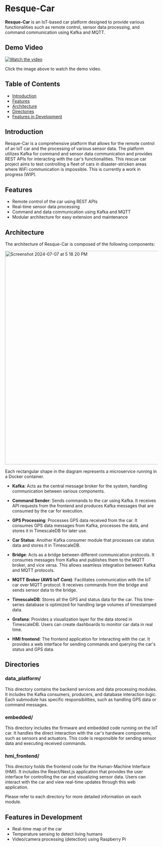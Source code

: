 # Resque-Car

**Resque-Car** is an IoT-based car platform designed to provide various functionalities such as remote control, sensor data processing, and command communication using Kafka and MQTT.
## Demo Video

[![Watch the video](https://img.youtube.com/vi/uxNhugrdJTQ/hqdefault.jpg)](https://youtube.com/shorts/uxNhugrdJTQ?si=6FDtoz9iUgr_UjPq)

Click the image above to watch the demo video.
## Table of Contents

- [Introduction](#introduction)
- [Features](#features)
- [Architecture](#architecture)
- [Directories](#directories)
- [Features in Development](#features-in-development)

## Introduction

Resque-Car is a comprehensive platform that allows for the remote control of an IoT car and the processing of various sensor data. The platform utilizes Kafka for command and sensor data communication and provides REST APIs for interacting with the car's functionalities. This rescue car project aims to test controlling a fleet of cars in disaster-stricken areas where WiFi communication is impossible. This is currently a work in progress (WIP).

## Features

- Remote control of the car using REST APIs
- Real-time sensor data processing
- Command and data communication using Kafka and MQTT
- Modular architecture for easy extension and maintenance

## Architecture

The architecture of Resque-Car is composed of the following components:

<img width="702" alt="Screenshot 2024-07-07 at 5 18 20 PM" src="https://github.com/freecode23/resque-car/assets/67333705/1b9a1470-2114-46e8-b9e2-accc448049d3">

Each rectangular shape in the diagram represents a microservice running in a Docker container.

- **Kafka**: Acts as the central message broker for the system, handling communication between various components.
  
- **Command Sender**: Sends commands to the car using Kafka. It receives API requests from the frontend and produces Kafka messages that are consumed by the car for execution.
  
- **GPS Processing**: Processes GPS data received from the car. It consumes GPS data messages from Kafka, processes the data, and stores it in TimescaleDB for later use.
  
- **Car Status**: Another Kafka consumer module that processes car status data and stores it in TimescaleDB.
  
- **Bridge**: Acts as a bridge between different communication protocols. It consumes messages from Kafka and publishes them to the MQTT broker, and vice versa. This allows seamless integration between Kafka and MQTT protocols.
  
- **MQTT Broker (AWS IoT Core)**: Facilitates communication with the IoT car over MQTT protocol. It receives commands from the bridge and sends sensor data to the bridge.
  
- **TimescaleDB**: Stores all the GPS and status data for the car. This time-series database is optimized for handling large volumes of timestamped data.
  
- **Grafana**: Provides a visualization layer for the data stored in TimescaleDB. Users can create dashboards to monitor car data in real time.
  
- **HMI frontend**: The frontend application for interacting with the car. It provides a web interface for sending commands and querying the car's status and GPS data.

## Directories

### data_platform/

This directory contains the backend services and data processing modules. It includes the Kafka consumers, producers, and database interaction logic. Each submodule has specific responsibilities, such as handling GPS data or command messages.

### embedded/

This directory includes the firmware and embedded code running on the IoT car. It handles the direct interaction with the car's hardware components, such as sensors and actuators. This code is responsible for sending sensor data and executing received commands.

### hmi_frontend/

This directory holds the frontend code for the Human-Machine Interface (HMI). It includes the React/Next.js application that provides the user interface for controlling the car and visualizing sensor data. Users can interact with the car and view real-time updates through this web application.

Please refer to each directory for more detailed information on each module.

## Features in Development

- Real-time map of the car
- Temperature sensing to detect living humans
- Video/camera processing (detection) using Raspberry Pi
